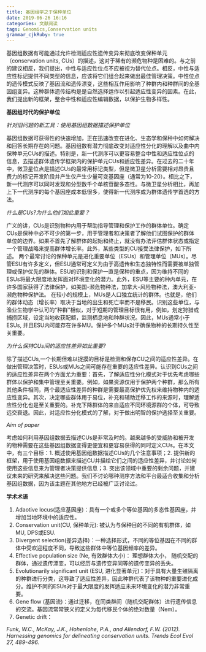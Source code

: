 ```yaml
---
title: 基因组学之于保种单位
date: 2019-06-26 16:16
categories: 文献阅读
tags: Genomics,Conservation units
grammar_cjkRuby: true
---
```

基因组数据有可能通过允许检测适应性遗传变异来彻底改变保种单元（conservation units, CUs）的描述，这对于稀有的濒危物种是困难的。与之前的建议相反，我们提出，中性与适应性位点不应被视为替代位点。相反，中性与适应性标记提供不同类型的信息，应该将它们组合起来做出最佳管理决策。中性位点的遗传模式反映了基因流和遗传漂变，这些相互作用影响了种群内和种群间的全基因组变异。这种群体遗传结构是是自然选择运作以引起适应性变异的因素。在此，我们提出新的框架，整合中性和适应性编辑数据，以保护生物多样性。

**基因组时代的保护单位**

*针对旧问题的新工具：使用基因组数据描述保护单位*

基因组数据可获得性的快速增加，正在迅速改变在进化、生态学和保种中如何解决和回答长期存在的问题。基因组数有潜力彻底改变对适应性分化的理解以及曲中内保种单元CUs的描述。特别是，新一代测序可以更容易整合中性和适应性位点的信息，去描述群体遗传学框架内的保护单元CUs和适应性差异。在过去的二十年中，微卫星位点是描述CUs的最常用标记类型，但是微卫星分析需要相对昂贵且费力的标记开发阶段并产生仅产生少量可变基因座（通常为10-20）。相比之下，新一代测序可以同时发现和分型数千个单核苷酸多态性。与微卫星分析相比，再加上下一代测序的每个基因座成本低很多，使得新一代测序成为群体遗传学首选的方法。

*什么是CUs?为什么他们如此重要？*

广义的讲，CUs是识别物种内用于帮助指导管理和保护工作的群体单位。确定CUs是保种中必不可少的第一步，用于管理者和决策者了解他们试图保护的群体单位的边界。如果不首先了解群体的起始和终止，就没有办法评估群体状态或指定一个管理战略来提高群体增长率。此外，某些类型的CU接受法律保护，如下所述。
两个最常讨论的保种单元是进化重要单位（ESUs）和管理单位（MUs）。尽管ESU有许多定义，但ESU通常可定义为由于高遗传和生态独特性而需要被单独管理或保护优先的群体。ESU的识别和保护一直是保种的重点，因为维持不同的ESUs将最大限度地发挥面对环境变化的潜力。此外，ESU等主要的种内单元，在许多国家获得了法律保护，如美国-濒危物种法，加拿大-风险物种法，澳大利亚-濒危物种保护法。
在较小的规模上，MUs是人口独立统计的群体。也就是，他们的群体动态（增长率）取决于当地的出生和死亡率而不是移民。识别这些单位，与渔业生物学中认可的“种群”相似，对于短期的管理目标很有用，例如，划定狩猎或捕捞区域，设定当地收获配额，监测栖息地和种群状况。因此，MUs通常小于ESUs, 并且ESU内可能存在许多MU。保护多个MUs对于确保物种的长期持久性至关重要。

*为什么保持CUs间的适应性差异如此重要?*

除了描述CUs,一个长期但难以捉摸的目标是检测和保存CU之间的适应性差异。在做出管理决策时，ESUs或MUs之间可能存在重要的适应性差异。认识到CUs之间的适应性差异在两个方面尤为重要：首先，了解适应性分化模式对于优先考虑哪些群体以保护和集中管理至关重要。例如，如果资源仅用于保护两个种群，那么所有其他条件相同，两个最适应性差异的种群是需要最高保护优先权来维持物种内的适应性变异。其次，决定哪些群体用于易位，补充和辅助迁移工作的来源时，理解适应性分化也是至关重要的。补充下降群体的来自适应不同环境源群的个体，可导致远交衰退。因此，对适应性分化模式的了解，对于做出明智的保护选择至关重要。

*Aim of paper*

考虑如何利用基因组数据去描述CUs是非常及时的。越来越多的受威胁和被开发的物种需要在这些基因组数据变得更便宜和更容易获得的同时定义CUs。在本文中，有三个目标：1. 概述使用基因组数据描述CUs的几个注意事项；2. 提供新的框架，用于使用基因组数据来描述CU并描绘它们之间的适应性差异，并讨论如何使用这些信息来为管理者决策提供信息；3. 突出该领域中重要的剩余问题，并建议未来的研究来解决这些问题。我们不讨论哪种测序方法和平台最适合收集和分析基因组数据，因为该主题在其他地方已经被广泛讨论过。

**学术术语**
1. Adaotive locus(适应基因座)：具有一个或多个等位基因的多态性基因座，并增加当地环境中的适应性。
2. Conservation unit(CU, 保种单元): 被认为与保种目的不同的有机群体，如MU, DPS或ESU.
3.  Divergent selection(差异选择)：一种选择形式，不同的等位基因在不同的群体中受欢迎程度不同，导致这些群体中等位基因频率的差异。
4.  Effective population size (Ne, 有效群体大小)： 理想群体大小， 随机交配的群体，通过遗传漂变，可以经历与遗传变异同等的遗传变异的丢失。
5.  Evolutionarily significant unit (ESU, 进化显著单元)：对于具有大量生殖隔离的种群进行分类，这导致了适应性差异，因此种群代表了该物种的重要进化成分。维护不同的ESUs对于最大限度的发挥适应未来环境变化的潜力非常重要。
6.  Gene flow (基因流)：通过迁移，在同类群间（随机交配群体）进行遗传信息的交流。基因流常常狭义的定义为每代移民个体的绝对数量（Nem）。
7.  Genetic drift： 







*Funk, W.C., McKay, J.K., Hohenlohe, P.A., and Allendorf, F.W. (2012). Harnessing genomics for delineating conservation units. Trends Ecol Evol 27, 489-496.*

